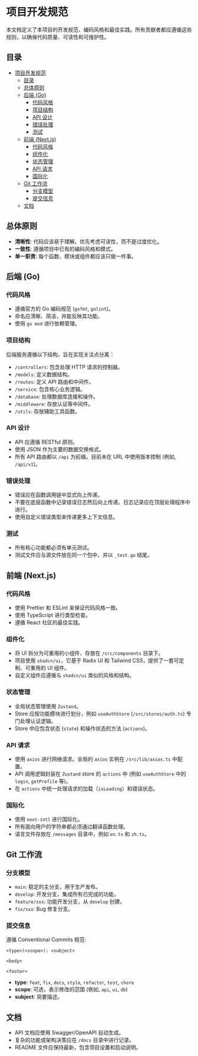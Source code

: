 # 项目开发规范

本文档定义了本项目的开发规范、编码风格和最佳实践。所有贡献者都应遵循这些规则，以确保代码质量、可读性和可维护性。

## 目录

- [项目开发规范](#项目开发规范)
  - [目录](#目录)
  - [总体原则](#总体原则)
  - [后端 (Go)](#后端-go)
    - [代码风格](#代码风格)
    - [项目结构](#项目结构)
    - [API 设计](#api-设计)
    - [错误处理](#错误处理)
    - [测试](#测试)
  - [前端 (Next.js)](#前端-nextjs)
    - [代码风格](#代码风格-1)
    - [组件化](#组件化)
    - [状态管理](#状态管理)
    - [API 请求](#api-请求)
    - [国际化](#国际化)
  - [Git 工作流](#git-工作流)
    - [分支模型](#分支模型)
    - [提交信息](#提交信息)
  - [文档](#文档)

## 总体原则

- **清晰性**: 代码应该易于理解。优先考虑可读性，而不是过度优化。
- **一致性**: 遵循项目中已有的编码风格和模式。
- **单一职责**: 每个函数、模块或组件都应该只做一件事。

## 后端 (Go)

### 代码风格

- 遵循官方的 Go 编码规范 (`gofmt`, `golint`)。
- 命名应清晰、简洁，并能反映其功能。
- 使用 `go mod` 进行依赖管理。

### 项目结构

后端服务遵循以下结构，旨在实现关注点分离：

- `/controllers`: 包含处理 HTTP 请求的控制器。
- `/models`: 定义数据结构。
- `/routes`: 定义 API 路由和中间件。
- `/service`: 包含核心业务逻辑。
- `/database`: 处理数据库连接和操作。
- `/middleware`: 存放认证等中间件。
- `/utils`: 存放辅助工具函数。

### API 设计

- API 应遵循 RESTful 原则。
- 使用 JSON 作为主要的数据交换格式。
- 所有 API 路由都以 `/api` 为前缀。目前未在 URL 中使用版本控制 (例如, `/api/v1`)。

### 错误处理

- 错误应在函数调用链中显式向上传递。
- 不要在底层函数中记录错误日志然后向上传递。日志记录应在顶层处理程序中进行。
- 使用自定义错误类型来传递更多上下文信息。

### 测试

- 所有核心功能都必须有单元测试。
- 测试文件应与源文件放在同一个包中，并以 `_test.go` 结尾。

## 前端 (Next.js)

### 代码风格

- 使用 Prettier 和 ESLint 来保证代码风格一致。
- 使用 TypeScript 进行类型检查。
- 遵循 React 社区的最佳实践。

### 组件化

- 将 UI 拆分为可重用的小组件，存放在 `/src/components` 目录下。
- 项目使用 `shadcn/ui`，它基于 Radix UI 和 Tailwind CSS，提供了一套可定制、可重用的 UI 组件。
- 自定义组件应遵循与 `shadcn/ui` 类似的风格和结构。

### 状态管理

- 全局状态管理使用 `Zustand`。
- Store 应按功能模块进行划分，例如 `useAuthStore` (`/src/stores/auth.ts`) 专门处理认证逻辑。
- Store 中应包含状态 (`state`) 和操作状态的方法 (`actions`)。

### API 请求

- 使用 `axios` 进行网络请求。全局的 `axios` 实例在 `/src/lib/axios.ts` 中配置。
- API 调用逻辑封装在 `Zustand` store 的 `actions` 中 (例如 `useAuthStore` 中的 `login`, `getProfile` 等)。
- 在 `actions` 中统一处理请求的加载（`isLoading`）和错误状态。

### 国际化

- 使用 `next-intl` 进行国际化。
- 所有面向用户的字符串都必须通过翻译函数处理。
- 语言文件存放在 `/messages` 目录中，例如 `en.ts` 和 `zh.ts`。

## Git 工作流

### 分支模型

- `main`: 稳定的主分支，用于生产发布。
- `develop`: 开发分支，集成所有已完成的功能。
- `feature/xxx`: 功能开发分支，从 `develop` 创建。
- `fix/xxx`: Bug 修复分支。

### 提交信息

遵循 Conventional Commits 规范:

```
<type>(<scope>): <subject>

<body>

<footer>
```

- **type**: `feat`, `fix`, `docs`, `style`, `refactor`, `test`, `chore`
- **scope**: 可选，表示修改的范围 (例如, `api`, `ui`, `db`)
- **subject**: 简要描述。

## 文档

- API 文档应使用 Swagger/OpenAPI 自动生成。
- 复杂的功能或架构决策应在 `/docs` 目录中进行记录。
- README 文件应保持最新，包含项目设置和启动说明。